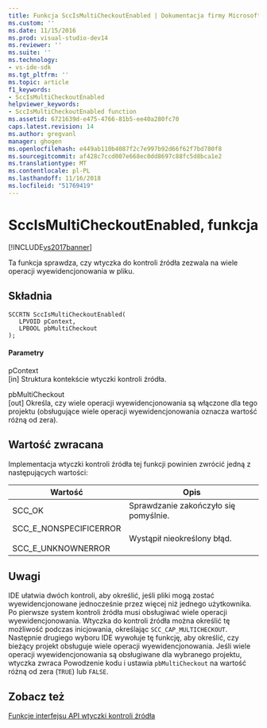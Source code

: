 ```yaml
---
title: Funkcja SccIsMultiCheckoutEnabled | Dokumentacja firmy Microsoft
ms.custom: ''
ms.date: 11/15/2016
ms.prod: visual-studio-dev14
ms.reviewer: ''
ms.suite: ''
ms.technology:
- vs-ide-sdk
ms.tgt_pltfrm: ''
ms.topic: article
f1_keywords:
- SccIsMultiCheckoutEnabled
helpviewer_keywords:
- SccIsMultiCheckoutEnabled function
ms.assetid: 6721639d-e475-4766-81b5-ee40a280fc70
caps.latest.revision: 14
ms.author: gregvanl
manager: ghogen
ms.openlocfilehash: e449ab110b4087f2c7e997b92d66f62f7bd780f8
ms.sourcegitcommit: af428c7ccd007e668ec0dd8697c88fc5d8bca1e2
ms.translationtype: MT
ms.contentlocale: pl-PL
ms.lasthandoff: 11/16/2018
ms.locfileid: "51769419"
---
```

# <a name="sccismulticheckoutenabled-function"></a>SccIsMultiCheckoutEnabled, funkcja
[!INCLUDE[vs2017banner](../includes/vs2017banner.md)]

Ta funkcja sprawdza, czy wtyczka do kontroli źródła zezwala na wiele operacji wyewidencjonowania w pliku.  
  
## <a name="syntax"></a>Składnia  
  
```cpp#  
SCCRTN SccIsMultiCheckoutEnabled(  
   LPVOID pContext,  
   LPBOOL pbMultiCheckout  
);  
```  
  
#### <a name="parameters"></a>Parametry  
 pContext  
 [in] Struktura kontekście wtyczki kontroli źródła.  
  
 pbMultiCheckout  
 [out] Określa, czy wiele operacji wyewidencjonowania są włączone dla tego projektu (obsługujące wiele operacji wyewidencjonowania oznacza wartość różną od zera).  
  
## <a name="return-value"></a>Wartość zwracana  
 Implementacja wtyczki kontroli źródła tej funkcji powinien zwrócić jedną z następujących wartości:  
  
|Wartość|Opis|  
|-----------|-----------------|  
|SCC_OK|Sprawdzanie zakończyło się pomyślnie.|  
|SCC_E_NONSPECIFICERROR<br /><br /> SCC_E_UNKNOWNERROR|Wystąpił nieokreślony błąd.|  
  
## <a name="remarks"></a>Uwagi  
 IDE ułatwia dwóch kontroli, aby określić, jeśli pliki mogą zostać wyewidencjonowane jednocześnie przez więcej niż jednego użytkownika. Po pierwsze system kontroli źródła musi obsługiwać wiele operacji wyewidencjonowania. Wtyczka do kontroli źródła można określić tę możliwość podczas inicjowania, określając `SCC_CAP_MULTICHECKOUT`. Następnie drugiego wyboru IDE wywołuje tę funkcję, aby określić, czy bieżący projekt obsługuje wiele operacji wyewidencjonowania. Jeśli wiele operacji wyewidencjonowania są obsługiwane dla wybranego projektu, wtyczka zwraca Powodzenie kodu i ustawia `pbMultiCheckout` na wartość różną od zera (`TRUE`) lub `FALSE`.  
  
## <a name="see-also"></a>Zobacz też  
 [Funkcje interfejsu API wtyczki kontroli źródła ](../extensibility/source-control-plug-in-api-functions.md)

